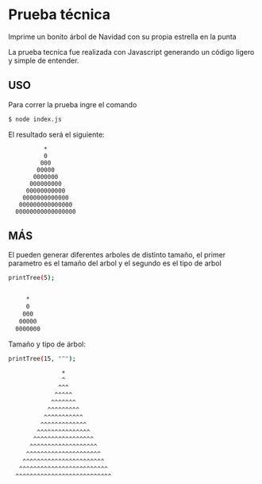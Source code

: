 # Prueba técnica

Imprime un bonito árbol de Navidad con su propia estrella en la punta 

La prueba tecnica fue realizada con Javascript generando un código ligero y simple de entender.

## USO

Para correr la prueba ingre el comando 
```bash
$ node index.js
```
El resultado será el siguiente:
```
          *
          0
         000
        00000
       0000000
      000000000
     00000000000
    0000000000000
   000000000000000
  00000000000000000
```

## MÁS

El pueden generar diferentes arboles de distinto tamaño, el primer parametro es el tamaño del arbol y el segundo es el tipo de arbol

```bash
printTree(5);


     *
     0
    000
   00000
  0000000
```
Tamaño y tipo de árbol:
```bash
printTree(15, "^");

               *
               ^
              ^^^
             ^^^^^
            ^^^^^^^
           ^^^^^^^^^
          ^^^^^^^^^^^
         ^^^^^^^^^^^^^
        ^^^^^^^^^^^^^^^
       ^^^^^^^^^^^^^^^^^
      ^^^^^^^^^^^^^^^^^^^
     ^^^^^^^^^^^^^^^^^^^^^
    ^^^^^^^^^^^^^^^^^^^^^^^
   ^^^^^^^^^^^^^^^^^^^^^^^^^
  ^^^^^^^^^^^^^^^^^^^^^^^^^^^
```